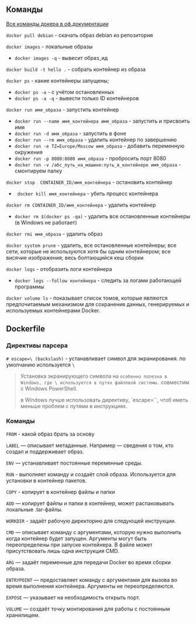 ## Команды

[Все команды докера в оф.документации](https://docs.docker.com/engine/reference/commandline/docker/)

`docker pull debian` - скачать образ debian из репозитория

`docker images` - локальные образы

- `docker images -q` - вывесит образ_ид

`docker build -t hello .` - собрать контейнер из образа

`docker ps` - какие контейнеры запущены;

- `docker ps -a` - с учётом остановленных
- `docker ps -a -q` - вывести только ID контейнеров

`docker run имя_образа` - запустить контейнер

- `docker run --name имя_контейнера имя_образа` - запустить и присвоить имя
- `docker run -d имя_образа` - запустить в фоне
- `docker run --rm имя_образа` - удалить контейнер по завершению
- `docker run -e TZ=Europe/Moscow имя_образа` - добавить переменную окружения
- `docker run -p 8080:8080 имя_образа` - пробросить порт 8080
- `docker run -v /абс_путь_на_машине:путь_в_контейнере имя_образа` - смонтируем папку

`docker stop  CONTAINER_ID/имя_контейнера` - остановить контейнер

- ` docker kill имя_контейнера` - убить процесс контейнера

`docker rm CONTAINER_ID/имя_контейнера` - удалить контейнер

- `docker rm $(docker ps -qa)` - удалить все остановленные контейнеры (в Windows не работает)

`docker rmi имя_образа` - удалить образ

`docker system prune` - удалить, все остановленные контейнеры; все сети, которые не используются хотя бы одним
контейнером; все висячие изображения; весь болтающийся кеш сборки

`docker logs` - отобразить логи контейнера

- `docker logs --follow контейнера` - следить за логами работающей программы

`docker volume ls` - показывает список томов, которые являются предпочитаемым механизмом для сохранения данных,
генерируемых и используемых контейнерами Docker.

## Dockerfile

### Директивы парсера

`# escape=\ (backslash)` - устанавливает символ для экранирования. по умолчанию используется `\`

> Установка экранирующего символа на ` особенно полезна в Windows, где \ используется в путях файловой системы. `
> совместим с Windows PowerShell.
>
> в Windows лучше использовать директиву, `escape=``, чтоб иметь меньше проблем с путями в инструкциях.

### Команды

`FROM` - какой образ брать за основу

`LABEL` — описывает метаданные. Например — сведения о том, кто создал и поддерживает образ.

`ENV` — устанавливает постоянные переменные среды.

`RUN` - выполняет команду и создаёт слой образа. Используется для установки в контейнер пакетов.

`COPY` - копирует в контейнер файлы и папки

`ADD` — копирует файлы и папки в контейнер, может распаковывать локальные .tar-файлы.

`WORKDIR` - задаёт рабочую директорию для следующей инструкции.

`CMD` — описывает команду с аргументами, которую нужно выполнить когда контейнер будет запущен. Аргументы могут быть
переопределены при запуске контейнера. В файле может присутствовать лишь одна инструкция CMD.

`ARG` — задаёт переменные для передачи Docker во время сборки образа.

`ENTRYPOINT` — предоставляет команду с аргументами для вызова во время выполнения контейнера. Аргументы не
переопределяются.

`EXPOSE` — указывает на необходимость открыть порт.

`VOLUME` — создаёт точку монтирования для работы с постоянным хранилищем.